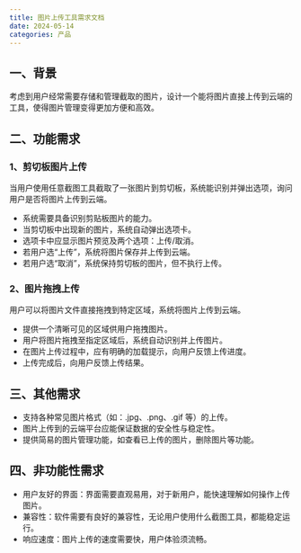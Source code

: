 ```yaml
---
title: 图片上传工具需求文档
date: 2024-05-14
categories: 产品
---
```


## 一、背景

考虑到用户经常需要存储和管理截取的图片，设计一个能将图片直接上传到云端的工具，使得图片管理变得更加方便和高效。

## 二、功能需求

### 1、剪切板图片上传

当用户使用任意截图工具截取了一张图片到剪切板，系统能识别并弹出选项，询问用户是否将图片上传到云端。

- 系统需要具备识别剪贴板图片的能力。
- 当剪切板中出现新的图片，系统自动弹出选项卡。
- 选项卡中应显示图片预览及两个选项：上传/取消。
- 若用户选“上传”，系统将图片保存并上传到云端。
- 若用户选“取消”，系统保持剪切板的图片，但不执行上传。

### 2、图片拖拽上传

用户可以将图片文件直接拖拽到特定区域，系统将图片上传到云端。

- 提供一个清晰可见的区域供用户拖拽图片。
- 用户将图片拖拽至指定区域后，系统自动识别并上传图片。
- 在图片上传过程中，应有明确的加载提示，向用户反馈上传进度。
- 上传完成后，向用户反馈上传结果。

## 三、其他需求

- 支持各种常见图片格式（如：.jpg、.png、.gif 等）的上传。
- 图片上传到的云端平台应能保证数据的安全性与稳定性。
- 提供简易的图片管理功能，如查看已上传的图片，删除图片等功能。

## 四、非功能性需求

- 用户友好的界面：界面需要直观易用，对于新用户，能快速理解如何操作上传图片。
- 兼容性：软件需要有良好的兼容性，无论用户使用什么截图工具，都能稳定运行。
- 响应速度：图片上传的速度需要快，用户体验须流畅。
